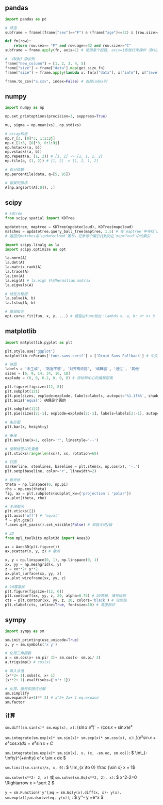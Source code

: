 ## pandas

```python
import pandas as pd

# 筛选
subframe = frame[(frame["sex"]=="F") & (frame["age"]<=32) & (row.size>="C")] #类似numpy的简单slice

def fn(row):
	return row.sex== "F" and row.age<=32 and row.size>="C"
subframe = frame.apply(fn, axis=1) # 使用某个函数, axis=1即按行来操作（默认为0按列）

# （映射）添加列
frame["new_column"] = [1, 2, 3, 4, 5]
frame["size"] = frame["data"].map(get_size_fn)
frame["size"] = frame.apply(lambda x: fn(x["data"], x["info"], x["level"]), axis=1)

frame.to_csv("a.csv", index=False) # 去掉index列

```



## numpy

```python
import numpy as np

np.set_printoptions(precision=3, suppress=True)

mu, sigma = np.mean(xs), np.std(xs)

# array构造
np.r_[3, [0]*3, 1:2:3j]
np.c_[1:3, [0]*3, 0:1:3j]
np.hstack((a, b))
np.vstack((a, b))
np.repeat(a, (1, 2)) # [1, 2] -> [1, 1, 2, 2]
np.tile(a, (1, 2)) # [1, 2] -> [1, 2, 1, 2]

# 百分位数
np.percentile(data, q=[5, 95])

# 按某列排序
A[np.argsort(A[:0]), :]
```



## scipy

```python
# kdtree
from scipy.spatial import KDTree

updatetree, maptree = KDTree(updatecloud), KDTree(mapcloud)
matches = updatetree.query_ball_tree(maptree, 1.5) # 在`maptree`中寻找`updatetree`附近的点
# 返回的matches与`updatecloud`等长，记录每个索引找到的在`mapcloud`中的索引

import scipy.linalg as la
import scipy.optimize as opt

la.norm(A)
la.det(A)
la.matrix_rank(A)
la.trace(A)
la.inv(A)
la.eig(A) # la.eigh 针对hermitian matrix
la.eigvals(A)

# 线性方程组
la.solve(A, b)
la.lstsq(A, b)

# 曲线拟合
opt.curve_fit(fun, x, y, ...) # 模型由func给出：lambda x, a, b: a* x+ b

```



## matplotlib

```python
import matplotlib.pyplot as plt

plt.style.use('ggplot')
matplotlib.rcParams['font.sans-serif'] = ['Droid Sans Fallback'] # 中文显示

# 饼图
labels = '未生成', '数据不够', '对齐有问题', '编辑器', '通过', '其他'
sizes = [6, 9, 14, 34, 16, 18] 
explode = (0, 0, 0.2, 0, 0, 0) # 饼块和中心的偏移距离 

plt.figure(figsize=(12, 8)) 
plt.subplot(121) 
plt.pie(sizes, explode=explode, labels=labels, autopct='%1.1f%%', shadow=True, counterclock=False, startangle=90)
plt.axis('equal') 确保是个圆的

plt.subplot(122) 
plt.pie(sizes[2:-1], explode=explode[2:-1], labels=labels[2:-1], autopct='%1.1f%%', shadow=True, counterclock=False, startangle=90) plt.axis('equal')

# 条形图
plt.bar(x, height=y)

# 垂线
plt.axvline(x=1, color='r', linestyle='--')

# 旋转标签以免重叠
plt.xticks(range(len(xs)), xs, rotation=60)

# 钉图
markerline, stemlines, baseline = plt.stem(x, np.cos(x), '-.')
plt.setp(baseline, color='r', linewidth=2)

# 极坐标
theta = np.linspace(0, np.pi)
rho = np.cos(theta)
fig, ax = plt.subplots(subplot_kw={'projection': 'polar'})
ax.plot(theta, rho)

# 关闭图示
plt.xticks([])
plt.axis('off') # 'equal'
f = plt.gca()
f.axes.get_yaxis().set_visible(False) # 单独关闭y轴

# 3D
from mpl_toolkits.mplot3d import Axes3D

ax = Axes3D(plt.figure())
ax.scatter(x, y, z) # 散点

x, y = np.linspace(0, 1), np.linspace(0, 1)
xx, yy = np.meshgrid(x, y)
z = xx**2+ y**2
ax.plot_surface(xx, yy, z)
ax.plot_wireframe(xx, yy, z)

# 2d等高线
plt.figure(figsize=(12, 6))
plt.contourf(xx, yy, z, 20, alpha=0.75) # 20等级，填充绘制
cts = plt.contour(xx, yy, z, 20, colors='black') # 轮廓线
plt.clabel(cts, inline=True, fontsize=10) # 高度标识
```



## sympy

```python
import sympy as sm

sm.init_printing(use_unicode=True)
x, y = sm.symbols('x y')

# 化简三角函数
a = sm.cos(x+ sm.pi/ 3)+ sm.cos(x- sm.pi/ 3)
a.trigsimp() # cos(x)

# 带入求值
(x**2+ 1).subs(x, x+ 1)
(x**2+ 1).evalf(subs={'x': 1})

# 化简，展开和因式分解
sm.simplify
sm.expand((x+1)** 2) # x^2+ 2x+ 1 eq.expand
sm.factor
```

### 计算

`sm.diff(sm.sin(x)* sm.exp(x), x)`:	$(\sin x\ e^ x)' = (\cos x + \sin x) e^ x$

`sm.integrate(sm.exp(x)* sm.sin(x)+ sm.exp(x)* sm.cos(x), x)`:	$\int (e^x\sin x+ e^x\cos x) dx = e^x\sin x+ C$

`sm.integrate(sm.exp(x)* sm.sin(x), x, (x, -sm.oo, sm.oo))`:	$ \int_{-\infty}^{+\infty} e^x \sin x dx  $

`sm.limit(sm.sin(x)/x, x, 0)`:	$ \lim_{x \to 0} \frac {\sin x} x = 1$

`sm.solve(x**2- 2, x)` 或 `sm.solve(sm.Eq(x**2, 2), x)`:	$ x^2-2=0 \Rightarrow x = \sqrt 2 $

`y = sm.Function('y')`;`eq = sm.Eq(y(x).diff(x, x)- y(x), sm.exp(x))`;`sm.dsolve(eq, y(x))`; :	$ y''- y =e^x $



